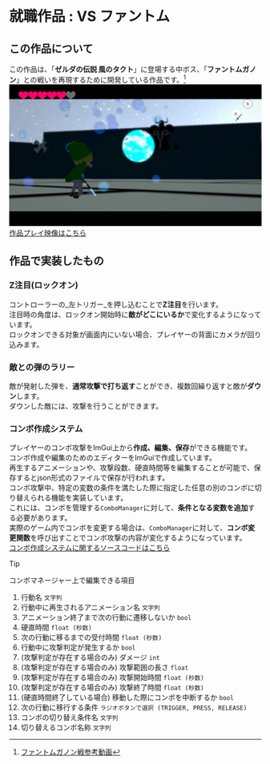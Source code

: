 # 就職作品 : **VS ファントム**
## この作品について
この作品は、「**ゼルダの伝説 風のタクト**」に登場する中ボス、「**ファントムガノン**」との戦いを再現するために開発している作品です。[^1]
![ゲームプレイ画像](Github/ラリー時画像.png)
[作品プレイ映像はこちら](https://youtu.be/x2WuLgSkXnI)
[^1]: [ファントムガノン戦参考動画](https://www.youtube.com/watch?v=9eoUYuAO9wI)

## 作品で実装したもの
### Z注目(ロックオン)
コントローラーの_左トリガー_を押し込むことで**Z注目**を行います。  
注目時の角度は、ロックオン開始時に**敵がどこにいるか**で変化するようになっています。  
ロックオンできる対象が画面内にいない場合、プレイヤーの背面にカメラが回り込みます。

### 敵との弾のラリー
敵が発射した弾を、**通常攻撃で打ち返す**ことができ、複数回繰り返すと敵が**ダウン**します。  
ダウンした敵には、攻撃を行うことができます。

### コンボ作成システム
プレイヤーのコンボ攻撃をImGui上から**作成、編集、保存**ができる機能です。  
コンボ作成や編集のためのエディターをImGuiで作成しています。  
再生するアニメーションや、攻撃段数、硬直時間等を編集することが可能で、保存するとjson形式のファイルで保存が行われます。  
コンボ攻撃中、特定の変数の条件を満たした際に指定した任意の別のコンボに切り替えられる機能を実装しています。  
これには、コンボを管理する`ComboManager`に対して、**条件となる変数を追加**する必要があります。    
実際のゲーム内でコンボを変更する場合は、`ComboManager`に対して、**コンボ変更関数**を呼び出すことでコンボ攻撃の内容が変化するようになっています。  
[コンボ作成システムに関するソースコードはこちら](https://github.com/Yuki-Toyoda/KEngine/tree/WPO_00_dev/App/GameObject/User/Player/Combo)
>[!TIP]
>コンボマネージャー上で編集できる項目  
>1.  行動名 `文字列`
>2. 行動中に再生されるアニメーション名 `文字列`  
>3. アニメーション終了まで次の行動に遷移しないか `bool`  
>4. 硬直時間 `float (秒数)`  
>5. 次の行動に移るまでの受付時間 `float (秒数)`  
>6. 行動中に攻撃判定が発生するか  `bool`
>7. (攻撃判定が存在する場合のみ) ダメージ `int`  
>8. (攻撃判定が存在する場合のみ) 攻撃範囲の長さ `float`
>9. (攻撃判定が存在する場合のみ) 攻撃開始時間 `float (秒数)`
>10. (攻撃判定が存在する場合のみ) 攻撃終了時間 `float (秒数)`
>11. (硬直時間終了している場合) 移動した際にコンボを中断するか `bool`  
>12. 次の行動に移行する条件 `ラジオボタンで選択 (TRIGGER, PRESS, RELEASE)`
>13. コンボの切り替え条件名 `文字列`
>14. 切り替えるコンボ名称 `文字列`

